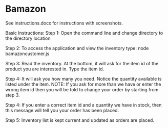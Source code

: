 # Bamazon

See instructions.docx for instructions with screenshots.

Basic Instructions:
Step 1: Open the command line and change directory to the directory location

Step 2: To access the application and view the inventory 
type: node bamazoncustomer.js 

Step 3: Read the inventory. At the bottom, it will ask for the item id of the product you are interested in. Type the item id. 

Step 4: It will ask you how many you need. Notice the quantity available is listed under the item. NOTE: If you ask for more than we have or enter the wrong item id then you will be told to change your order by starting from step 3.

Step 4: If you enter a correct item id and a quantity we have in stock, then this message will tell you your order has been placed.

Step 5: Inventory list is kept current and updated as orders are placed. 
 
